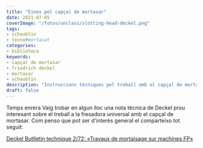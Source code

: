 ```yaml
---
title: "Eines pel capçal de mortasar"
date: 2021-07-05
coverImage: "/fotos/unclass/slotting-head-deckel.png"
tags:
- schaublin
- tecno#mortasat
categories:
- biblioteca
keywords:
- capçal de mortasar
- friedrich deckel
- mortasar
- schaublin
description: "Instruccions tècniques pel treball amb el capçal de mortasar de Deckel"
draft: false
---
```


Temps enrera Vaig trobar en algun lloc una nota tècnica de Deckel prou
interesant sobre el treball a la fresadora universal amb el capçal de
mortasar. Com penso que pot ser d'interès general el comparteixo tot
seguit:

<!-- content --->

[Deckel Butlletin technique 2/72: «Travaux de mortaisage sur machines FP»](/pdfs/deckel-2-72.pdf)
